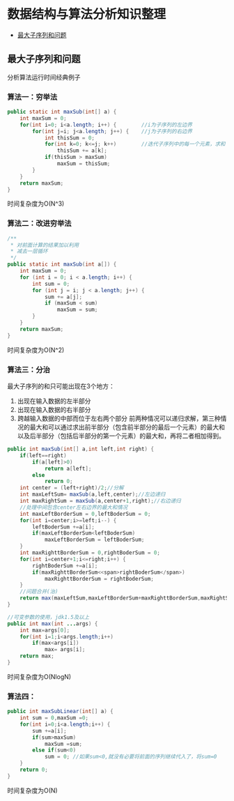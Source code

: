 # 数据结构与算法分析知识整理

* [最大子序列和问题](https://github.com/jialechan/data_structures_and_algorithm_analysis_in_java/#%E6%9C%80%E5%A4%A7%E5%AD%90%E5%BA%8F%E5%88%97%E5%92%8C%E9%97%AE%E9%A2%98)

## 最大子序列和问题
分析算法运行时间经典例子

### 算法一：穷举法
```java
public static int maxSub(int[] a) {
    int maxSum = 0;
    for(int i=0; i<a.length; i++) {        //i为子序列的左边界
        for(int j=i; j<a.length; j++) {    //j为子序列的右边界
            int thisSum = 0;
            for(int k=0; k<=j; k++)        //迭代子序列中的每一个元素，求和
                thisSum += a[k];
            if(thisSum > maxSum)
                maxSum = thisSum;
        }
    }
    return maxSum;
}
```
时间复杂度为O(N^3)
### 算法二：改进穷举法
```java
/** 
 * 对前面计算的结果加以利用 
 * 减去一层循环 
 */  
public static int maxSub(int a[]) {  
    int maxSum = 0;  
    for (int i = 0; i < a.length; i++) {  
        int sum = 0;  
        for (int j = i; j < a.length; j++) {  
            sum += a[j];  
            if (maxSum < sum)  
                maxSum = sum;  
        }  
    }  
    return maxSum;  
}  
```
时间复杂度为O(N^2)
### 算法三：分治
最大子序列的和只可能出现在3个地方：
1. 出现在输入数据的左半部分
2. 出现在输入数据的右半部分
3. 跨越输入数据的中部而位于左右两个部分
前两种情况可以递归求解，第三种情况的最大和可以通过求出前半部分（包含前半部分的最后一个元素）的最大和以及后半部分（包括后半部分的第一个元素）的最大和，再将二者相加得到。
```java
public int maxSub(int[] a,int left,int right) {  
    if(left==right)  
        if(a[left]>0)  
            return a[left];  
        else  
            return 0;  
    int center = (left+right)/2;//分解  
    int maxLeftSum= maxSub(a,left,center);//左边递归  
    int maxRightSum = maxSub(a,center+1,right);//右边递归  
    //处理中间包含center左右边界的最大和情况  
    int maxLeftBorderSum = 0,leftBoderSum = 0;  
    for(int i=center;i>=left;i--) {  
        leftBoderSum +=a[i];  
        if(maxLeftBorderSum<leftBoderSum)  
            maxLeftBorderSum = leftBoderSum;  
    }  
    int maxRighttBorderSum = 0,rightBoderSum = 0;  
    for(int i=center+1;i<=right;i++) {  
        rightBoderSum +=a[i];  
        if(maxRighttBorderSum<<span>rightBoderSum</span>)  
            maxRighttBorderSum = rightBoderSum;  
    }  
    //问题合并(治)  
    return max(maxLeftSum,maxLeftBorderSum+maxRighttBorderSum,maxRightSum);  
}  

//可变参数的使用，jdk1.5及以上  
public int max(int ...args) {  
    int max=args[0];  
    for(int i=1;i<args.length;i++)  
        if(max<args[i])  
            max= args[i];  
    return max;  
} 
```
时间复杂度为O(NlogN)
### 算法四：
```java
public int maxSubLinear(int[] a) {  
    int sum = 0,maxSum =0;  
    for(int i=0;i<a.length;i++) {  
        sum +=a[i];  
        if(sum>maxSum)  
            maxSum =sum;  
        else if(sum<0)  
            sum = 0; //如果sum<0,就没有必要将前面的序列继续代入了，将sum=0  
    }  
    return 0;  
} 
```
时间复杂度为O(N)

